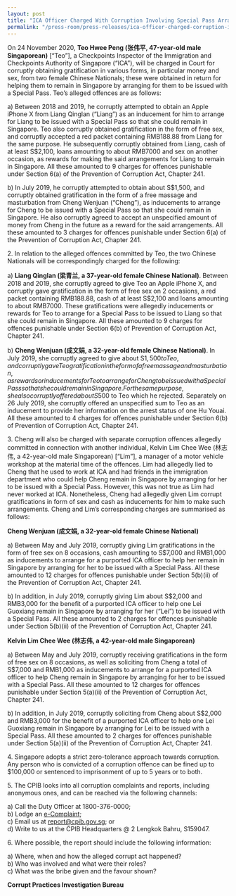 ```yaml
---
layout: post
title: "ICA Officer Charged With Corruption Involving Special Pass Arrangements"
permalink: "/press-room/press-releases/ica-officer-charged-corruption-involving-special-pass-arrangements"
---
```

On 24 November 2020, **Teo Hwee Peng (张伟平, 47-year-old male Singaporean)** [“Teo”], a Checkpoints Inspector of the Immigration and Checkpoints Authority of Singapore (“ICA”), will be charged in Court for corruptly obtaining gratification in various forms, in particular money and sex, from two female Chinese Nationals; these were obtained in return for helping them to remain in Singapore by arranging for them to be issued with a Special Pass. Teo’s alleged offences are as follows:

a) Between 2018 and 2019, he corruptly attempted to obtain an Apple iPhone X from Liang Qinglan (“Liang”) as an inducement for him to arrange for Liang to be issued with a Special Pass so that she could remain in Singapore. Teo also corruptly obtained gratification in the form of free sex, and corruptly accepted a red packet containing RMB188.88 from Liang for the same purpose. He subsequently corruptly obtained from Liang, cash of at least S$2,100, loans amounting to about RMB7000 and sex on another occasion, as rewards for making the said arrangements for Liang to remain in Singapore. All these amounted to 9 charges for offences punishable under Section 6(a) of the Prevention of Corruption Act, Chapter 241.

b) In July 2019, he corruptly attempted to obtain about S$1,500, and corruptly obtained gratification in the form of a free massage and masturbation from Cheng Wenjuan (“Cheng”), as inducements to  arrange for Cheng to be issued with a Special Pass so that she could remain in Singapore. He also corruptly agreed to accept an unspecified amount of money from Cheng in the future as a reward for the said arrangements. All these amounted to 3 charges for offences punishable under Section 6(a) of the Prevention of Corruption Act, Chapter 241.

2\.        In relation to the alleged offences committed by Teo, the two Chinese Nationals will be correspondingly charged for the following:

a) **Liang Qinglan (梁青兰, a 37-year-old female Chinese National)**. Between 2018 and 2019, she corruptly agreed to give Teo an Apple iPhone X, and corruptly gave gratification in the form of free sex on 2 occasions, a red packet containing RMB188.88, cash of at least S$2,100 and loans amounting to about RMB7000. These gratifications were allegedly inducements or rewards for Teo to arrange for a Special Pass to be issued to Liang so that she could remain in Singapore. All these amounted to 9 charges for offences punishable under Section 6(b) of Prevention of Corruption Act, Chapter 241.

b) **Cheng Wenjuan (成文娟, a 32-year-old female Chinese National)**. In July 2019, she corruptly agreed to give about S$1,500 to Teo, and corruptly gave Teo gratification in the form of a free massage and masturbation, as rewards or inducements for Teo to arrange for Cheng to be issued with a Special Pass so that she could remain in Singapore. For the same purpose, she also corruptly offered about S$500 to Teo which he rejected. Separately on 26 July 2019, she corruptly offered an unspecified sum to Teo as an inducement to provide her information on the arrest status of one Hu Youai. All these amounted to 4 charges for offences punishable under Section 6(b) of Prevention of Corruption Act, Chapter 241.

3\.         Cheng will also be charged with separate corruption offences allegedly committed in connection with another individual, Kelvin Lim Chee Wee (林志伟, a 42-year-old male Singaporean) [“Lim”], a manager of a motor vehicle workshop at the material time of the offences. Lim had allegedly lied to Cheng that he used to work at ICA and had friends in the immigration department who could help Cheng remain in Singapore by arranging for her to be issued with a Special Pass. However, this was not true as Lim had never worked at ICA. Nonetheless, Cheng had allegedly given Lim corrupt gratifications in form of sex and cash as inducements for him to make such arrangements. Cheng and Lim’s corresponding charges are summarised as follows:

**Cheng Wenjuan (成文娟, a 32-year-old female Chinese National)**

a) Between May and July 2019, corruptly giving Lim gratifications in the form of free sex on 8 occasions, cash amounting to S$7,000 and RMB1,000 as inducements to arrange for a purported ICA officer to help her remain in Singapore by arranging for her to be issued with a Special Pass. All these amounted to 12 charges for offences punishable under Section 5(b)(ii) of the Prevention of Corruption Act, Chapter 241.

b) In addition, in July 2019, corruptly giving Lim about S$2,000 and RMB3,000 for the benefit of a purported ICA officer to help one Lei Guoxiang remain in Singapore by arranging for her (“Lei”) to be issued with a Special Pass. All these amounted to 2 charges for offences punishable under Section 5(b)(ii) of the Prevention of Corruption Act, Chapter 241.

**Kelvin Lim Chee Wee (林志伟, a 42-year-old male Singaporean)**

a) Between May and July 2019, corruptly receiving gratifications in the form of free sex on 8 occasions, as well as soliciting from Cheng a total of S$7,000 and RMB1,000 as inducements to arrange for a purported ICA officer to help Cheng remain in Singapore by arranging for her to be issued with a Special Pass. All these amounted to 12 charges for offences punishable under Section 5(a)(ii) of the Prevention of Corruption Act, Chapter 241.

b) In addition, in July 2019, corruptly soliciting from Cheng about S$2,000 and RMB3,000 for the benefit of a purported ICA officer to help one Lei Guoxiang remain in Singapore by arranging for Lei to be issued with a Special Pass. All these amounted to 2 charges for offences punishable under Section 5(a)(ii) of the Prevention of Corruption Act, Chapter 241.

4\.        Singapore adopts a strict zero-tolerance approach towards corruption. Any person who is convicted of a corruption offence can be fined up to $100,000 or sentenced to imprisonment of up to 5 years or to both.

5\.         The CPIB looks into all corruption complaints and reports, including anonymous ones, and can be reached via the following channels:

a) Call the Duty Officer at 1800-376-0000;<br />
b) Lodge an [e-Complaint](/e-services/e-complaint-for-corrupt-conduct);<br>
c) Email us at <a class="spamspan" href="mailto:report@cpib.gov.sg">report@cpib.gov.sg</a>; or<br />
d) Write to us at the CPIB Headquarters @ 2 Lengkok Bahru, S159047.

6\.        Where possible, the report should include the following information:

a) Where, when and how the alleged corrupt act happened?<br />
b) Who was involved and what were their roles?<br />
c) What was the bribe given and the favour shown?

**Corrupt Practices Investigation Bureau**
